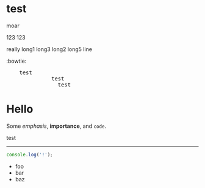 # test
moar

123 123

really long1 long3 long2 long5 line

:bowtie:

<pre>
    test
              test
                test
</pre>

# Hello

Some *emphasis*, **importance**, and `code`.

test

---

```javascript
console.log('!');
```

* foo
* bar
* baz

